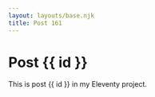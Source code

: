 ```yaml
---
layout: layouts/base.njk
title: Post 161
---
```


# Post {{ id }}

This is post {{ id }} in my Eleventy project.
